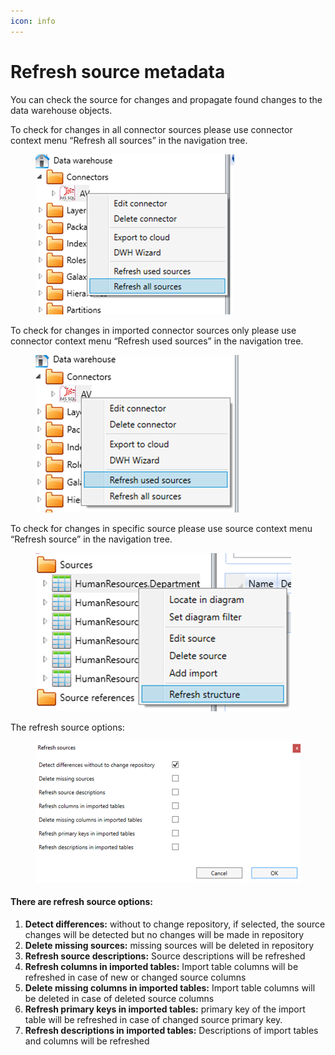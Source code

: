 ```yaml
---
icon: info
---
```


# Refresh source metadata

You can check the source for changes and propagate found changes to the data warehouse objects.

To check for changes in all connector sources please use connector context menu “Refresh all sources” in the navigation tree.

<figure><img src="../../.gitbook/assets/image (3).png" alt=""><figcaption></figcaption></figure>

To check for changes in imported connector sources only please use connector context menu “Refresh used sources” in the navigation tree.

<figure><img src="../../.gitbook/assets/image (4).png" alt=""><figcaption></figcaption></figure>

To check for changes in specific source please use source context menu “Refresh source” in the navigation tree.

<figure><img src="../../.gitbook/assets/image (5).png" alt=""><figcaption></figcaption></figure>

The refresh source options:

<figure><img src="../../.gitbook/assets/image (6).png" alt="" width="563"><figcaption></figcaption></figure>

#### There are refresh source options:

1. **Detect differences:** without to change repository, if selected, the source changes will be detected but no changes will be made in repository
2. **Delete missing sources:** missing sources will be deleted in repository
3. **Refresh source descriptions:** Source descriptions will be refreshed
4. **Refresh columns in imported tables:** Import table columns will be refreshed in case of new or changed source columns
5. **Delete missing columns in imported tables:** Import table columns will be deleted in case of deleted source columns
6. **Refresh primary keys in imported tables:** primary key of the import table will be refreshed in case of changed source primary key.
7. **Refresh descriptions in imported tables:** Descriptions of import tables and columns will be refreshed

